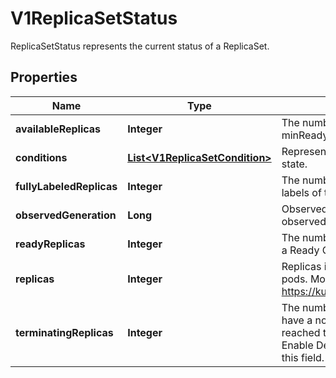 

# V1ReplicaSetStatus

ReplicaSetStatus represents the current status of a ReplicaSet.
## Properties

Name | Type | Description | Notes
------------ | ------------- | ------------- | -------------
**availableReplicas** | **Integer** | The number of available non-terminating pods (ready for at least minReadySeconds) for this replica set. |  [optional]
**conditions** | [**List&lt;V1ReplicaSetCondition&gt;**](V1ReplicaSetCondition.md) | Represents the latest available observations of a replica set&#39;s current state. |  [optional]
**fullyLabeledReplicas** | **Integer** | The number of non-terminating pods that have labels matching the labels of the pod template of the replicaset. |  [optional]
**observedGeneration** | **Long** | ObservedGeneration reflects the generation of the most recently observed ReplicaSet. |  [optional]
**readyReplicas** | **Integer** | The number of non-terminating pods targeted by this ReplicaSet with a Ready Condition. |  [optional]
**replicas** | **Integer** | Replicas is the most recently observed number of non-terminating pods. More info: https://kubernetes.io/docs/concepts/workloads/controllers/replicaset | 
**terminatingReplicas** | **Integer** | The number of terminating pods for this replica set. Terminating pods have a non-null .metadata.deletionTimestamp and have not yet reached the Failed or Succeeded .status.phase.  This is an alpha field. Enable DeploymentReplicaSetTerminatingReplicas to be able to use this field. |  [optional]



